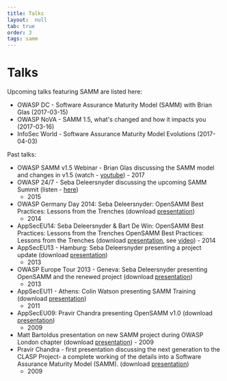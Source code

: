 ```yaml
---
title: Talks
layout:  null
tab: true
order: 3
tags: samm
---
```


# Talks

Upcoming talks featuring SAMM are listed here:

* OWASP DC - Software Assurance Maturity Model (SAMM) with Brian Glas (2017-03-15)
* OWASP NoVA - SAMM 1.5, what's changed and how it impacts you (2017-03-16)
* InfoSec World - Software Assurance Maturity Model Evolutions (2017-04-03)

Past talks:

* OWASP SAMM v1.5 Webinar - Brian Glas discussing the SAMM model and
  changes in v1.5 (watch -
  [youtube](https://www.youtube.com/watch?v=4pKdwRb8fTI)) - 2017
* OWASP 24/7 - Seba Deleersnyder discussing the upcoming SAMM Summit
  (listen -
  [here](https://soundcloud.com/owasp-podcast/seba-deleersnyder-discusses-samm-software-assurance-maturity-model-summit-in-dublin-ireland))
  - 2015
* OWASP Germany Day 2014: Seba Deleersnyder: OpenSAMM Best Practices:
  Lessons from the Trenches (download
  [presentation](https://www.owasp.org/images/f/fa/OpenSAMM_Best_Practices_Lessons_from_the_Trenches_-_Seba_Deleersnyder.pdf))
  - 2014
* AppSecEU14: Seba Deleersnyder & Bart De Win: OpenSAMM Best
  Practices: Lessons from the Trenches OpenSAMM Best Practices:
  Lessons from the Trenches (download
  [presentation](https://www.owasp.org/images/6/6f/OpenSAMM_-_AppSecEU_2014_-_Seba-Bart_v20140528.pptx),
  see [video](https://www.youtube.com/watch?v=qcCgeBeBLUg)) - 2014
* AppSecEU13 - Hamburg: Seba Deleersnyder presenting a project update
  (download
  [presentation](https://www.owasp.org/images/3/32/OpenSAMM_-_Project_Status_-_Hamburg_2013.pdf))
  - 2013
* OWASP Europe Tour 2013 - Geneva: Seba Deleersnyder presenting
  OpenSAMM and the renewed project (download
  [presentation](https://www.owasp.org/images/c/cd/OpenSAMM_-_OWASP_Tour_13_Talk_-_Seba.pptx))
  - 2013
* AppSecEU11 - Athens: Colin Watson presenting SAMM Training (download
  [presentation](https://www.owasp.org/images/1/18/Owasp-training-samm-greece.pdf))
  - 2011
* AppSecEU09: Pravir Chandra presenting OpenSAMM v1.0 (download
  [presentation](https://www.owasp.org/images/4/49/AppSecEU09_OpenSAMM-1.0.ppt))
  - 2009
* Matt Bartoldus presentation on new SAMM project during OWASP London
  chapter (download
  [presentation](https://www.owasp.org/images/d/df/OpenSAMM.pdf)) -
  2009
* Pravir Chandra - first presentation discussing the next generation
  to the CLASP Project- a complete working of the details into a
  Software Assurance Maturity Model (SAMM). (download
  [presentation](https://www.owasp.org/images/2/2e/OWASP_CLASP_SAMM.ppt))
  - 2009
